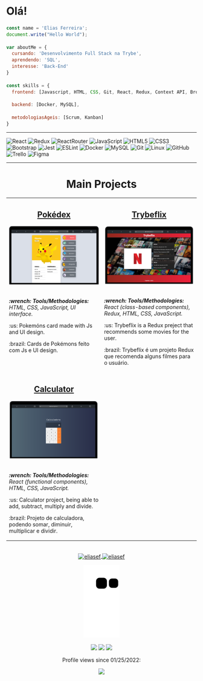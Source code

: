 # Olá!

```js
const name = 'Elias Ferreira';
document.write("Hello World");

var aboutMe = {
  cursando: 'Desenvolvimento Full Stack na Trybe',
  aprendendo: 'SQL',
  interesse: 'Back-End'
}

const skills = {
  frontend: [Javascript, HTML, CSS, Git, React, Redux, Context API, Browser Router, RTL, Jest, Bootstrap],
  
  backend: [Docker, MySQL],
  
  metodologiasAgeis: [Scrum, Kanban]
}

```
---


![React](https://img.shields.io/badge/react-%2320232a.svg?style=for-the-badge&logo=react&logoColor=%2361DAFB)
![Redux](https://img.shields.io/badge/redux-%23593d88.svg?style=for-the-badge&logo=redux&logoColor=white)
![ReactRouter](https://img.shields.io/badge/React_Router-CA4245?style=for-the-badge&logo=react-router&logoColor=white)
![JavaScript](https://img.shields.io/badge/javascript-%23323330.svg?style=for-the-badge&logo=javascript&logoColor=%23F7DF1E)
![HTML5](https://img.shields.io/badge/html5-%23E34F26.svg?style=for-the-badge&logo=html5&logoColor=white)
![CSS3](https://img.shields.io/badge/css3-%231572B6.svg?style=for-the-badge&logo=css3&logoColor=white)
![Bootstrap](https://img.shields.io/badge/Bootstrap-563D7C?style=for-the-badge&logo=bootstrap&logoColor=white)
![Jest](https://img.shields.io/badge/-jest-%23C21325?style=for-the-badge&logo=jest&logoColor=white)
![ESLint](https://img.shields.io/badge/ESLint-4B3263?style=for-the-badge&logo=eslint&logoColor=white)
![Docker](https://img.shields.io/badge/docker-%230db7ed.svg?style=for-the-badge&logo=docker&logoColor=white)
![MySQL](https://img.shields.io/badge/MySQL-005C84?style=for-the-badge&logo=mysql&logoColor=white)
![Git](https://img.shields.io/badge/Git-E34F26?style=for-the-badge&logo=git&logoColor=white)
![Linux](https://img.shields.io/badge/Linux-FCC624?style=for-the-badge&logo=linux&logoColor=black)
![GitHub](https://img.shields.io/badge/github-%23121011.svg?style=for-the-badge&logo=github&logoColor=white)
![Trello](https://img.shields.io/badge/Trello-%23026AA7.svg?style=for-the-badge&logo=Trello&logoColor=white)
![Figma](https://img.shields.io/badge/figma-%23F24E1E.svg?style=for-the-badge&logo=figma&logoColor=white)
  
---

<h1 align="center">Main Projects</h1>
  
<div align="center">
<table>
  <tr>
   <td valign="top" width="50%">
      <h2 align="center"><a href="https://eliasef.github.io/pokedex/">Pokédex</a></h2>
      <a href="https://eliasef.github.io/pokedex/"><img width="100%" src="./images/pokedex.png" alt="Project-preview" /></a>
      <br>
      <br>
      <p><em><strong>:wrench: Tools/Methodologies:</strong> HTML, CSS, JavaScript, UI interface.</em></p>
      <p>:us: Pokemóns card made with Js and UI design.</p>
      <p>:brazil: Cards de Pokémons feito com Js e UI design.</p>
    </td>
    <td valign="top" width="50%">
      <h2 align="center"><a href="https://eliasef.github.io/trybeflix/">Trybeflix</a></h2>
      <a href="https://eliasef.github.io/trybeflix/"><img width="100%" src="./images/trybeflix.png" alt="Project-preview" /></a>
      <br>
      <br>
      <p><em><strong>:wrench: Tools/Methodologies:</strong> React (class-based components), Redux, HTML, CSS, JavaScript.</em></p>
      <p>:us: Trybeflix is a Redux preject that recommends some movies for the user.</p>
      <p>:brazil: Trybeflix é um projeto Redux que recomenda alguns filmes para o usuário.</p>
    </td>
    </tr>
    <tr>
    <td valign="top" width="50%">
      <h2 align="center"><a href="https://eliasef.github.io/calculator/">Calculator</a></h2>
      <a href="https://eliasef.github.io/calculator/"><img width="100%" src="./images/calculator2.png" alt="Project-preview" /></a>
      <br>
      <br>
      <p><em><strong>:wrench: Tools/Methodologies:</strong> React (functional components), HTML, CSS, JavaScript.</em></p>
      <p>:us: Calculator project, being able to add, subtract, multiply and divide.
      <p>:brazil: Projeto de calculadora, podendo somar, diminuir, multiplicar e dividir.</p>
    </td>
    </tr>
</table>
<br>
  </div>
  
<div align="center"> 
     <a href="https://github.com/eliasef">
  <img align="center" width="400px" src="https://github-readme-stats.vercel.app/api?username=eliasef&show_icons=true&theme=react" alt="eliasef" />
</a>
<a href="https://github.com/eliasef">
  <img align="center" width="336px" src="https://github-readme-stats.vercel.app/api/top-langs/?username=eliasef&layout=compact&theme=react" alt="eliasef" />
</a>
    

![Snake animation](https://github.com/rafaballerini/rafaballerini/blob/output/github-contribution-grid-snake.svg)
  </div>
  

<div align="center">
   <a href="https://www.linkedin.com/in/eliasef/" target="_blank"><img src="https://img.shields.io/badge/LinkedIn-0077B5?style=for-the-badge&logo=linkedin&logoColor=white" target="_blank"></a>
<a href = "mailto:eliasef0305@gmail.com"><img src="https://img.shields.io/badge/-Gmail-%23333?style=for-the-badge&logo=gmail&logoColor=white" target="_blank"></a>
  <a href="https://www.youtube.com/c/eliasef" target="_blank"><img src="https://img.shields.io/badge/YouTube-FF0000?style=for-the-badge&logo=youtube&logoColor=white"></a>
<p>Profile views since 01/25/2022:</p>
    <p><img alingn="center" src="https://profile-counter.glitch.me/eliasef/count.svg"></p>
  </div>
  
   
    
 
